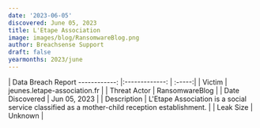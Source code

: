 ```yaml
---
date: '2023-06-05'
discovered: June 05, 2023
title: L'Etape Association
image: images/blog/RansomwareBlog.png
author: Breachsense Support
draft: false
yearmonths: 2023/june
---
```



| Data Breach Report
------------:     |:-------------:    | :-----:|
| Victim      | jeunes.letape-association.fr      | 
| Threat Actor      | RansomwareBlog      | 
| Date Discovered      | Jun 05, 2023      | 
| Description      | L'Etape Association is a social service classified as a mother-child reception establishment.      | 
| Leak Size      | Unknown      | 


